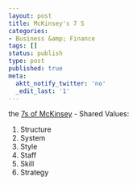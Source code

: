 ```yaml
---
layout: post
title: McKinsey's 7 S
categories:
- Business &amp; Finance
tags: []
status: publish
type: post
published: true
meta:
  aktt_notify_twitter: 'no'
  _edit_last: '1'
---
```

the [7s of McKinsey](http://www.valuebasedmanagement.net/methods_7S.html) - Shared Values:

1. Structure
2. System
3. Style
4. Staff
5. Skill
6. Strategy
